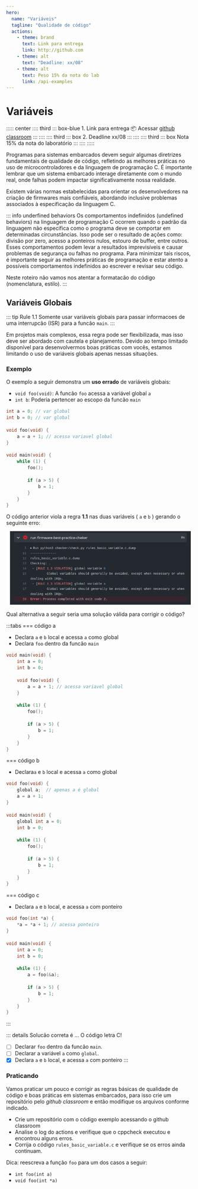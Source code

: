 ```yaml
---
hero:
  name: "Variáveis" 
  tagline: "Qualidade de código"
  actions:
    - theme: brand
      text: Link para entrega
      link: http://github.com 
    - theme: alt
      text: "Deadline: xx/08"
    - theme: alt
      text: Peso 15% da nota do lab
      link: /api-examples
--- 
```



# Variáveis

::::: center
:::: third
::: box-blue 1. Link para entrega 📦
Acessar [github classroom](https://....)
:::
::::
:::: third
::: box 2. Deadline
xx/08
:::
::::
:::: third
::: box Nota
15% da nota do laboratório
:::
::::
:::::

Programas para sistemas embarcados devem seguir algumas diretrizes fundamentais de qualidade de código, refletindo as melhores práticas no uso de microcontroladores e da linguagem de programação C. É importante lembrar que um sistema embarcado interage diretamente com o mundo real, onde falhas podem impactar significativamente nossa realidade.

Existem várias normas estabelecidas para orientar os desenvolvedores na criação de firmwares mais confiáveis, abordando inclusive problemas associados à especificação da linguagem C. 

::: info underfined behaviors
Os comportamentos indefinidos (undefined behaviors) na linguagem de programação C ocorrem quando o padrão da linguagem não especifica como o programa deve se comportar em determinadas circunstâncias. Isso pode ser o resultado de ações como: divisão por zero, acesso a ponteiros nulos, estouro de buffer, entre outros. Esses comportamentos podem levar a resultados imprevisíveis e causar problemas de segurança ou falhas no programa. Para minimizar tais riscos, é importante seguir as melhores práticas de programação e estar atento a possíveis comportamentos indefinidos ao escrever e revisar seu código.
    
Neste roteiro não vamos nos atentar a formatacão do código (nomenclatura, estilo). 
:::

## Variáveis Globais

::: tip Rule 1.1
Somente usar variáveis globais para passar informacoes de uma interrupcão (ISR) para a funcão `main`. 
:::

Em projetos mais complexos, essa regra pode ser flexibilizada, mas isso deve ser abordado com cautela e planejamento. Devido ao tempo limitado disponível para desenvolvermos boas práticas com vocês, estamos limitando o uso de variáveis globais apenas nessas situações. 

### Exemplo

O exemplo a seguir demonstra um **uso errado** de variáveis globais:

- `void foo(void)`: A funcão `foo` acessa a variável global `a`
- `int b`: Poderia pertencer ao escopo da funcão `main`

```c
int a = 0; // var global
int b = 0; // var global

void foo(void) {
    a = a + 1; // acessa variavel global
}

void main(void) {
    while (1) {
        foo();
        
        if (a > 5) {
            b = 1;
        }
    }
}
```

O código anterior viola a regra **1.1** nas duas variáveis ( `a` e `b` ) gerando o seguinte erro:

![](figs/checker-rule1-1.png)


Qual alternativa a seguir seria uma solução válida para corrigir o código?

:::tabs
=== código a
- Declara `a` e `b` local e acessa `a` como global
- Declara `foo` dentro da funcão `main` 

``` c 
void main(void) {
    int a = 0;
    int b = 0;

    void foo(void) {
        a = a + 1; // acessa variavel global
    }

    while (1) {
        foo();

        if (a > 5) {
            b = 1;
        }
    }
}
```

=== código b
- Declara`a` e `b` local e acessa `a` como global

``` c 
void foo(void) {
    global a;  // apenas a é global
    a = a + 1;
}

void main(void) {
    global int a = 0;
    int b = 0;

    while (1) {
        foo();

        if (a > 5) {
            b = 1;
        }
    }
}
```

=== código c
- Declara `a` e `b` local, e acessa `a` com ponteiro

``` c 
void foo(int *a) {
    *a = *a + 1; // acessa ponteiro
}

void main(void) {
    int a = 0;
    int b = 0;

    while (1) {
        a = foo(&a);

        if (a > 5) {
            b = 1;
        }
    }
}
```
:::
    
::: details Solucão correta é ...
O código letra C!

- [ ] Declarar `foo` dentro da funcão `main`.
- [ ] Declarar a variável `a` como `global`.
- [x] Declara `a` e `b` local, e acessa `a` com ponteiro
:::

### Praticando

Vamos praticar um pouco e corrigir as regras básicas de qualidade de código e boas práticas em sistemas embarcados, para isso crie um repositório pelo *github classroom* e então modifique os arquivos conforme indicado.

- Crie um repositório com o código exemplo acessando o github classroom
- Analise o log do actions e verifique que o cppcheck executou e encontrou alguns erros.
- Corrija o código `rules_basic_variable.c` e verifique se os erros ainda continuam.

Dica: reescreva a função `foo` para um dos casos a seguir:

- `int foo(int a)`
- `void foo(int *a)`
